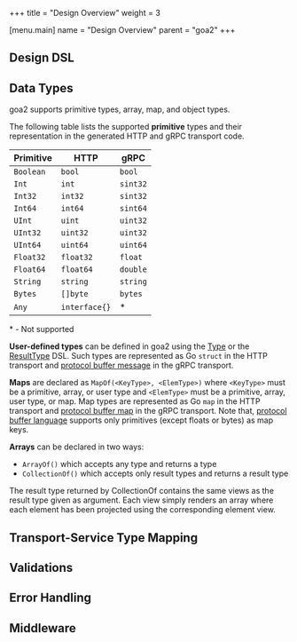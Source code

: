 +++
title = "Design Overview"
weight = 3

[menu.main]
name = "Design Overview"
parent = "goa2"
+++

## Design DSL




## Data Types

goa2 supports primitive types, array, map, and object types.

The following table lists the supported **primitive** types and their
representation in the generated HTTP and gRPC transport code.

| Primitive |      HTTP     |   gRPC    |
|-----------|---------------|-----------|
| `Boolean` |   `bool`      |  `bool`   |
| `Int`     |   `int`       |  `sint32` |
| `Int32`   |   `int32`     |  `sint32` |
| `Int64`   |   `int64`     |  `sint64` |
| `UInt`    |   `uint`      |  `uint32` |
| `UInt32`  |   `uint32`    |  `uint32` |
| `UInt64`  |   `uint64`    |  `uint64` |
| `Float32` |   `float32`   |  `float`  |
| `Float64` |   `float64`   |  `double` |
| `String`  |   `string`    |  `string` |
| `Bytes`   |   `[]byte`    |  `bytes`  |
| `Any`     | `interface{}` |     *     |
 \* - Not supported


**User-defined types** can be defined in goa2 using the [Type](https://godoc.org/goa.design/goa/dsl#Type)
or the [ResultType](https://godoc.org/goa.design/goa/dsl#ResultType) DSL.
Such types are represented as Go `struct` in the HTTP transport and
[protocol buffer message](https://developers.google.com/protocol-buffers/docs/proto3#simple)
in the gRPC transport.

**Maps** are declared as `MapOf(<KeyType>, <ElemType>)` where `<KeyType>` must be a
primitive, array, or user type and `<ElemType>` must be a primitive, array,
user type, or map. Map types are represented as Go `map` in the HTTP transport
and [protocol buffer map](https://developers.google.com/protocol-buffers/docs/proto3#maps)
in the gRPC transport. Note that, [protocol buffer language](https://developers.google.com/protocol-buffers/docs/proto3#maps)
supports only primitives (except floats or bytes) as map keys.

**Arrays** can be declared in two ways:

* `ArrayOf()` which accepts any type and returns a type
* `CollectionOf()` which accepts only result types and returns a result type

The result type returned by CollectionOf contains the same views as the result
type given as argument. Each view simply renders an array where each element
has been projected using the corresponding element view.

## Transport-Service Type Mapping


## Validations


## Error Handling


## Middleware
